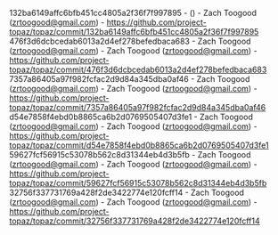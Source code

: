 132ba6149affc6bfb451cc4805a2f36f7f997895 -  () - Zach Toogood (zrtoogood@gmail.com) - https://github.com/project-topaz/topaz/commit/132ba6149affc6bfb451cc4805a2f36f7f997895
476f3d6dcbcedab6013a2d4ef278befedbaca683 - Zach Toogood (zrtoogood@gmail.com) - Zach Toogood (zrtoogood@gmail.com) - https://github.com/project-topaz/topaz/commit/476f3d6dcbcedab6013a2d4ef278befedbaca683
7357a86405a97f982fcfac2d9d84a345dba0af46 - Zach Toogood (zrtoogood@gmail.com) - Zach Toogood (zrtoogood@gmail.com) - https://github.com/project-topaz/topaz/commit/7357a86405a97f982fcfac2d9d84a345dba0af46
d54e7858f4ebd0b8865ca6b2d0769505407d3fe1 - Zach Toogood (zrtoogood@gmail.com) - Zach Toogood (zrtoogood@gmail.com) - https://github.com/project-topaz/topaz/commit/d54e7858f4ebd0b8865ca6b2d0769505407d3fe1
59627fcf56915c53078b562c8d31344eb4d3b5fb - Zach Toogood (zrtoogood@gmail.com) - Zach Toogood (zrtoogood@gmail.com) - https://github.com/project-topaz/topaz/commit/59627fcf56915c53078b562c8d31344eb4d3b5fb
32756f337731769a428f2de3422774e120fcff14 - Zach Toogood (zrtoogood@gmail.com) - Zach Toogood (zrtoogood@gmail.com) - https://github.com/project-topaz/topaz/commit/32756f337731769a428f2de3422774e120fcff14
